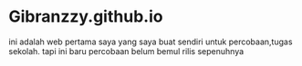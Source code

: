 # Gibranzzy.github.io
ini adalah web pertama saya yang saya buat sendiri untuk percobaan,tugas sekolah. tapi ini baru percobaan belum bemul rilis sepenuhnya
